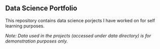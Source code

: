 ## Data Science Portfolio

This repository contains data science porjects I have worked on for self learning purposes.

_Note: Data used in the projects (accessed under data directory) is for demonstration purposes only._
